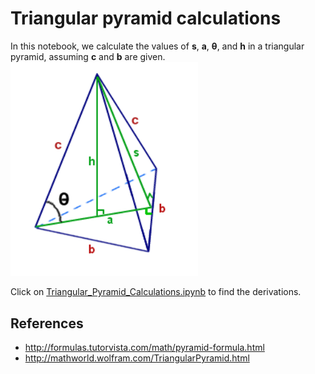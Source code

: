 # Triangular pyramid calculations

In this notebook, we calculate the values of <b>s</b>, <b>a</b>, <b>&#952;</b>, and <b>h</b> in a triangular pyramid, assuming <b>c</b> and <b>b</b> are given.
<img src="https://github.com/frogstar-world-b/triangular_pyramid/blob/master/triangular_pyramid.png" width="300">

Click on [Triangular_Pyramid_Calculations.ipynb](https://github.com/frogstar-world-b/triangular_pyramid/blob/master/Triangular_Pyramid_Calculations.ipynb) to find the derivations.

## References
* http://formulas.tutorvista.com/math/pyramid-formula.html
* http://mathworld.wolfram.com/TriangularPyramid.html
